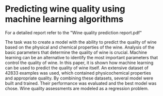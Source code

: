 # Predicting wine quality using machine learning algorithms

For a detailed report refer to the "Wine quality prediction report.pdf"

The task was to create a model with the ability to predict the quality of wine based on the physical and chemical properties of the wine. Analysis of the basic parameters that determine the quality of wine is crucial. Machine learning can be an alternative to identify the most important parameters that control the quality of wine. In this paper, it is shown how machine learning can be used to predict the quality of wine itself. An extensive dataset of 42833 examples was used, which contained physicochemical properties and appropriate quality. By combining these datasets, several model were built and trained. Their performance was evaluated and the best model was chose. Wine quality assessments are modeled as a regression problem.
